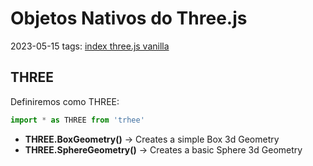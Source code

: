 # Objetos Nativos do Three.js
2023-05-15
tags: [index three.js vanilla](index%20three.js%20vanilla.md)


## THREE

Definiremos como THREE:
~~~js
import * as THREE from 'trhee' 
~~~

* **THREE.BoxGeometry()** → Creates a simple Box 3d Geometry
* **THREE.SphereGeometry()** → Creates a basic Sphere 3d Geometry 
